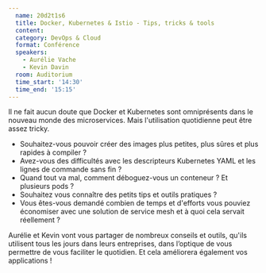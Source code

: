 ```yaml
---
  name: 20d2t1s6
  title: Docker, Kubernetes & Istio - Tips, tricks & tools
  content:
  category: DevOps & Cloud
  format: Conférence
  speakers: 
    - Aurélie Vache
    - Kevin Davin
  room: Auditorium
  time_start: '14:30'
  time_end: '15:15'
---
```

Il ne fait aucun doute que Docker et Kubernetes sont omniprésents dans le nouveau monde des microservices. Mais l'utilisation quotidienne peut être assez tricky.
- Souhaitez-vous pouvoir créer des images plus petites, plus sûres et plus rapides à compiler ?
- Avez-vous des difficultés avec les descripteurs Kubernetes YAML et les lignes de commande sans fin ?
- Quand tout va mal, comment déboguez-vous un conteneur ? Et plusieurs pods ?
- Souhaitez vous connaître des petits tips et outils pratiques ?
- Vous êtes-vous demandé combien de temps et d'efforts vous pouviez économiser avec une solution de service mesh et à quoi cela servait réellement ?

Aurélie et Kevin vont vous partager de nombreux conseils et outils, qu'ils utilisent tous les jours dans leurs entreprises, dans l’optique de vous permettre de vous faciliter le quotidien. Et cela améliorera également vos applications !
